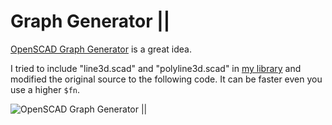 # Graph Generator ||

[OpenSCAD Graph Generator](http://www.thingiverse.com/thing:2214040) is a great idea. 

I tried to include "line3d.scad" and "polyline3d.scad" in [my library](https://github.com/JustinSDK/dotSCAD) and modified the original source to the following code. It can be faster even you use a higher `$fn`.

![OpenSCAD Graph Generator ||](http://thingiverse-production-new.s3.amazonaws.com/renders/59/2a/e5/4b/8f/09edbe47e6a036114e4d68d0eb7879c7_preview_featured.JPG)